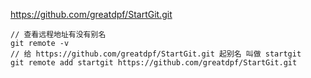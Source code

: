 https://github.com/greatdpf/StartGit.git

```
// 查看远程地址有没有别名
git remote -v
// 给 https://github.com/greatdpf/StartGit.git 起别名 叫做 startgit 
git remote add startgit https://github.com/greatdpf/StartGit.git
```

